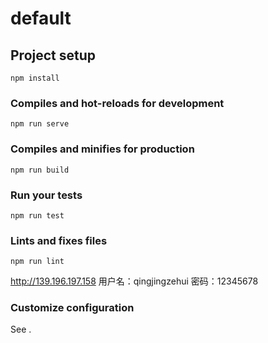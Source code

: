 # default

## Project setup
```
npm install
```

### Compiles and hot-reloads for development
```
npm run serve
```

### Compiles and minifies for production
```
npm run build
```

### Run your tests
```
npm run test
```

### Lints and fixes files
```
npm run lint
```

http://139.196.197.158
用户名：qingjingzehui
密码：12345678

### Customize configuration
See [](https://cli.vuejs.org/config/).
